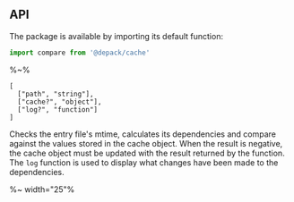 ## API

The package is available by importing its default function:

```js
import compare from '@depack/cache'
```

%~%

```## compare => CompareResult
[
  ["path", "string"],
  ["cache?", "object"],
  ["log?", "function"]
]
```

Checks the entry file's mtime, calculates its dependencies and compare against the values stored in the cache object. When the result is negative, the cache object must be updated with the result returned by the function. The `log` function is used to display what changes have been made to the dependencies.

%~ width="25"%